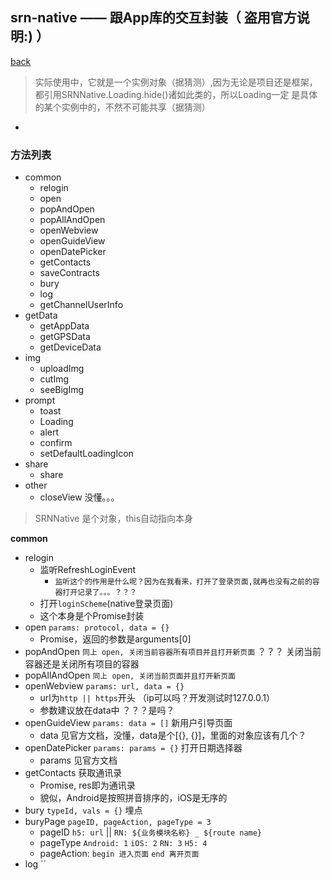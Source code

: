 ## srn-native —— 跟App库的交互封装（ 盗用官方说明:) ）

[back](../index.md)

> 实际使用中，它就是一个实例对象（据猜测）,因为无论是项目还是框架，都引用SRNNative.Loading.hide()诸如此类的，所以Loading一定
> 是具体的某个实例中的，不然不可能共享（据猜测）

- 


### 方法列表

- common
    - relogin
    - open
    - popAndOpen
    - popAllAndOpen
    - openWebview
    - openGuideView
    - openDatePicker
    - getContacts
    - saveContracts
    - bury
    - log
    - getChannelUserInfo
- getData
    - getAppData
    - getGPSData
    - getDeviceData
- img
    - uploadImg
    - cutImg
    - seeBigImg
- prompt
    - toast
    - Loading
    - alert
    - confirm
    - setDefaultLoadingIcon
- share
    - share
- other
    - closeView 没懂。。。

> SRNNative 是个对象，this自动指向本身

**common**
- relogin
    - 监听RefreshLoginEvent 
        - `监听这个的作用是什么呢？因为在我看来，打开了登录页面,就再也没有之前的容器打开记录了。。。？？？`
    - 打开`loginScheme`(native登录页面)
    - 这个本身是个Promise封装
- open `params: protocol, data = {}`
    - Promise，返回的参数是arguments[0]
- popAndOpen `同上 open, 关闭当前容器所有项目并且打开新页面`  ？？？ 关闭当前容器还是关闭所有项目的容器
- popAllAndOpen `同上 open, 关闭当前页面并且打开新页面`
- openWebview `params: url, data = {}`
    - url为`http || https`开头 （ip可以吗？开发测试时127.0.0.1）
    - 参数建议放在data中 ？？？是吗？
- openGuideView `params: data = []` 新用户引导页面
    - data 见官方文档，没懂，data是个[{}, {}]，里面的对象应该有几个？
- openDatePicker `params: params = {}` 打开日期选择器
    - params 见官方文档
- getContacts 获取通讯录
    - Promise, res即为通讯录
    - 貌似，Android是按照拼音排序的，iOS是无序的
- bury `typeId, vals = {}` 埋点
- buryPage `pageID, pageAction, pageType = 3`
    - pageID `h5: url` || `RN: ${业务模块名称} _ ${route name}`
    - pageType `Android: 1` `iOS: 2` `RN: 3` `H5: 4`
    - pageAction: `begin 进入页面` `end 离开页面`
- log ``